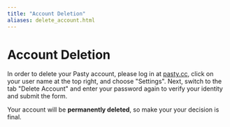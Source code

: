 ```yaml
---
title: "Account Deletion"
aliases: delete_account.html
---
```

Account Deletion
================
In order to delete your Pasty account, please log in at [pasty.cc](https://pasty.cc), click on your user name at the top right, and choose "Settings".
Next, switch to the tab "Delete Account" and enter your password again to verify your identity and submit the form.

Your account will be **permanently deleted**, so make your your decision is final.
